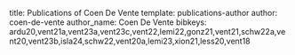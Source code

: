 title: Publications of Coen De Vente
template: publications-author
author: coen-de-vente
author_name: Coen De Vente
bibkeys: ardu20,vent21a,vent23a,vent23c,vent22,lemi22,gonz21,vent21,schw22a,vent20,vent23b,isla24,schw22,vent20a,lemi23,xion21,less20,vent18